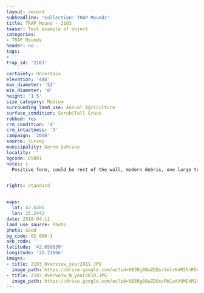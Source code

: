 ```yaml
---
layout: record
subheadline: 'Collection: TRAP Mounds'
title: TRAP Mound - 2103
teaser: Test example of object
categories:
- TRAP Mounds
header: no
tags:
- ''
trap_id: '2103'

certainty: Uncertain
elevation: '448'
max_diameter: '52'
min_diameter: '8'
height: '1.5'
size_category: Medium
surrounding_land_use: Annual Agriculture
surface_condition: Scrub|Tall Grass
robbed: Yes
crm_condition: '4'
crm_intactness: '3'
campaign: '2010'
source: Survey
municipality: Gorno Sahrane
locality: ''
bgcode: DS001
notes: |-
  Positive form, could be rest of the wall, modern debris, one large trench.


rights: standard


maps:
  lat: 42.6285
  lon: 25.2442
date: 2018-04-11
land_use_source: Photo
photo: Good
bg_code: GS 006-3
akb_code: ''
latitude: '42.659839'
longitude: '25.21666'
images:
- title: 2103_Overview_year2011.JPG
  image_path: https://drive.google.com/uc?id=0B3Rg88wZDQscSmlvNnM3SnR5elk
- title: 2103_Overweiw_N_year2010.JPG
  image_path: https://drive.google.com/uc?id=0B3Rg88wZDQscRW1adV9MSkM1UDQ
---
```

